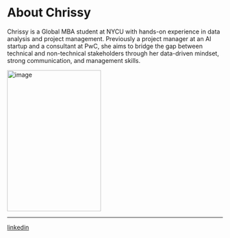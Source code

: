 # About Chrissy

Chrissy is a Global MBA student at NYCU with hands-on experience in data analysis and project management. Previously a project manager at an AI startup and a consultant at PwC, she aims to bridge the gap between technical and non-technical stakeholders through her data-driven mindset, strong communication, and management skills. 
 
<img width="219" height="330" alt="image" src="https://github.com/user-attachments/assets/bdd9e579-86a5-41ac-a837-19f96a53a967" />

---------------------------------------------------
[linkedin](www.linkedin.com/in/chrissywangxiv/)
